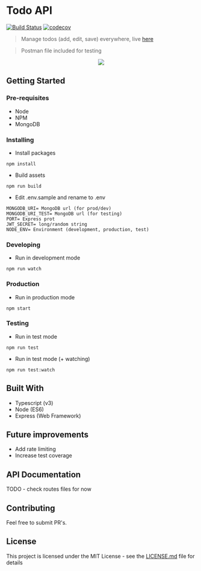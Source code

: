 # Todo API
[![Build Status](https://travis-ci.org/nip10/todo-api.svg?branch=master)](https://travis-ci.org/nip10/todo-api)
[![codecov](https://codecov.io/gh/nip10/todo-api/branch/master/graph/badge.svg)](https://codecov.io/gh/nip10/todo-api)

> Manage todos (add, edit, save) everywhere, live [here](https://api.todo.diogocardoso.me)

> Postman file included for testing

<p align="center">
<img src="http://via.placeholder.com/500x300">
</p>

## Getting Started

### Pre-requisites

* Node
* NPM
* MongoDB

### Installing

* Install packages

```
npm install
```

* Build assets

```
npm run build
```

* Edit .env.sample and rename to .env

```
MONGODB_URI= MongoDB url (for prod/dev)
MONGODB_URI_TEST= MongoDB url (for testing)
PORT= Express prot
JWT_SECRET= long/random string
NODE_ENV= Environment (development, production, test)
```

### Developing

* Run in development mode

```
npm run watch
```

### Production

* Run in production mode

```
npm start
```

### Testing

* Run in test mode

```
npm run test
```

* Run in test mode (+ watching)

```
npm run test:watch
```

## Built With

* Typescript (v3)
* Node (ES6)
* Express (Web Framework)

## Future improvements

* Add rate limiting
* Increase test coverage

## API Documentation

TODO - check routes files for now

## Contributing

Feel free to submit PR's.

## License

This project is licensed under the MIT License - see the [LICENSE.md](LICENSE.md) file for details